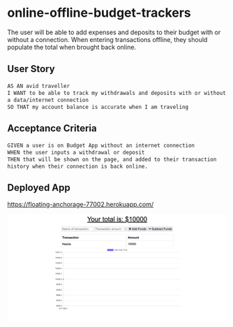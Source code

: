 # online-offline-budget-trackers
The user will be able to add expenses and deposits to their budget with or without a connection. When entering transactions offline, they should populate the total when brought back online.

## User Story
````
AS AN avid traveller
I WANT to be able to track my withdrawals and deposits with or without a data/internet connection
SO THAT my account balance is accurate when I am traveling
````

## Acceptance Criteria
````
GIVEN a user is on Budget App without an internet connection
WHEN the user inputs a withdrawal or deposit
THEN that will be shown on the page, and added to their transaction history when their connection is back online.
````
## Deployed App

https://floating-anchorage-77002.herokuapp.com/

![image of deployed app](screenshot.png)